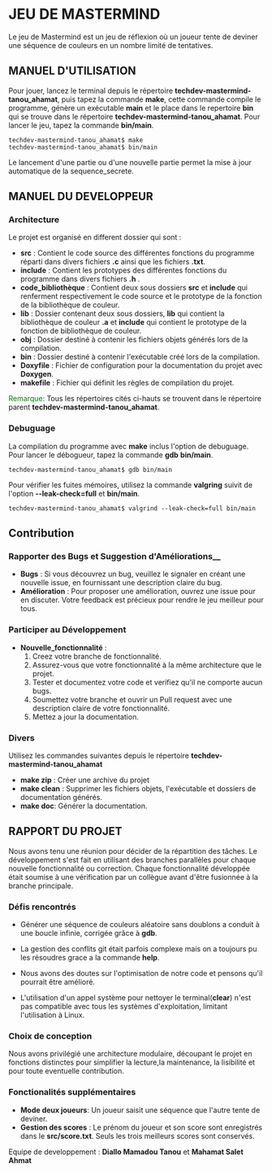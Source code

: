 # JEU DE MASTERMIND
Le jeu de Mastermind est un jeu de réflexion où un joueur tente de deviner une séquence de couleurs en un nombre limité de tentatives.

## MANUEL D'UTILISATION
Pour jouer, lancez le terminal depuis le répertoire **techdev-mastermind-tanou_ahamat**, puis tapez la commande __make__,  cette commande compile le programme, génère un exécutable **main** et le place dans le repertoire **bin** qui se trouve dans le répertoire **techdev-mastermind-tanou_ahamat**. Pour lancer le jeu, tapez la commande __bin/main__.

    techdev-mastermind-tanou_ahamat$ make
    techdev-mastermind-tanou_ahamat$ bin/main

Le lancement d'une partie ou d'une nouvelle partie permet la mise à jour automatique de la sequence_secrete.

## MANUEL DU DEVELOPPEUR
### Architecture 
Le projet est organisé en different dossier qui sont : 
- __src__ : Contient le code source des différentes fonctions du programme réparti dans divers fichiers **.c** ainsi que les fichiers **.txt**.
- __include__ : Contient les prototypes des différentes fonctions du programme dans divers fichiers __.h__ .
- __code_bibliothèque__ : Contient deux sous dossiers __src__ et __include__ qui renferment respectivement le code source et le prototype de la fonction de la  bibliothèque de couleur.
- __lib__ : Dossier contenant deux sous dossiers, __lib__ qui contient la bibliothèque de couleur __.a__ et __include__ qui contient le prototype de la fonction de bibliothèque de couleur.
- __obj__ : Dossier destiné à contenir les fichiers objets générés lors de la compilation.
- __bin__ : Dossier destiné à contenir l'exécutable créé lors de la compilation.
- __Doxyfile__ : Fichier de configuration pour la documentation du projet avec __Doxygen__.
- __makefile__ : Fichier qui définit les règles de compilation du projet.

<span style="color:green">Remarque:</span> Tous les répertoires cités ci-hauts se trouvent dans le répertoire parent **techdev-mastermind-tanou_ahamat**.

### Debuguage 
La compilation du programme avec __make__ inclus l'option de debuguage. Pour lancer le débogueur, tapez la commande  __gdb__ __bin/main__.

    techdev-mastermind-tanou_ahamat$ gdb bin/main

Pour vérifier les fuites mémoires, utilisez la commande __valgring__ suivit de l'option __--leak-check=full__ et __bin/main__.

    techdev-mastermind-tanou_ahamat$ valgrind --leak-check=full bin/main

## Contribution 
### Rapporter des Bugs et Suggestion d'Améliorations__ 
- __Bugs__ : Si vous découvrez un bug, veuillez le signaler en créant une nouvelle issue, en fournissant une description claire du bug.
- __Amélioration__ : Pour proposer une amélioration, ouvrez une issue pour en discuter. Votre feedback est précieux pour rendre le jeu meilleur pour tous.
### Participer au Développement
- __Nouvelle_fonctionnalité__ :
    1. Creez votre branche de fonctionnalité.
    2. Assurez-vous que votre fonctionnalité à la même architecture que le projet.
    3. Tester et documentez votre code et verifiez qu'il ne comporte aucun bugs.
    4. Soumettez votre branche et ouvrir un Pull request avec une description claire de votre fonctionnalité.
    5. Mettez a jour la documentation.

### Divers
Utilisez les commandes suivantes depuis le répertoire __techdev-mastermind-tanou_ahamat__ 

- __make zip__ : Créer une archive du projet
- __make clean__ : Supprimer les fichiers objets, l'exécutable et dossiers de documentation générés.
- __make doc__: Générer la documentation.


## RAPPORT DU PROJET
Nous avons tenu une réunion pour décider de la répartition des tâches. Le développement s'est fait en utilisant des branches parallèles pour chaque nouvelle fonctionnalité ou correction. Chaque fonctionnalité développée était soumise à une vérification par un collègue avant d'être fusionnée à la branche principale.

### Défis rencontrés
- Générer une séquence de couleurs aléatoire sans doublons a conduit à une boucle infinie, corrigée grâce à  __gdb__.

- La gestion des conflits git était parfois complexe mais on a toujours pu les résoudres grace a la commande __help__.

- Nous avons des doutes sur l'optimisation de notre code et pensons qu'il pourrait être amélioré.

- L'utilisation d'un appel système pour nettoyer le terminal(__clear__)  n'est pas compatible avec tous les systèmes d'exploitation, limitant l'utilisation à Linux.

### Choix de conception
Nous avons privilégié une architecture modulaire, découpant le projet en fonctions distinctes pour simplifier la lecture,la maintenance, la lisibilité et pour toute eventuelle contribution.

### Fonctionalités supplémentaires

- __Mode deux joueurs__: Un joueur saisit une séquence que l'autre tente de deviner.
- __Gestion des scores__ : Le prénom du joueur et son score sont enregistrés dans le __src/score.txt__. Seuls les trois meilleurs scores sont conservés.




Equipe de developpement :
**Diallo Mamadou Tanou** et **Mahamat Salet Ahmat**